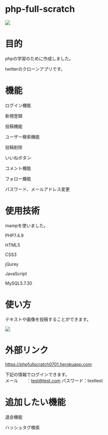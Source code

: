 # php-full-scratch

<img src="https://user-images.githubusercontent.com/78944548/125262483-2d73b500-e33d-11eb-876b-72029010c739.png">

# 目的
<p>phpの学習のために作成しました。</p>
<p>twitterのクローンアプリです。</p>
 
# 機能

<p>ログイン機能</p>
<p>新規登録</p>
<p>投稿機能</p>
<p>ユーザー検索機能</p>
<p>投稿削除</p>
<p>いいねボタン</p>
<p>コメント機能</p>
<p>フォロー機能</p>
<p>パスワード、メールアドレス変更</p>
 
# 使用技術
 
<p>mampを使いました。</p>
<p>PHP7.4.9</p>
<p>HTML5</p>
<p>CSS3</p>
<p>jQurey</p>
<p>JavaScript</p>
<p>MySQL5.7.30</p>
 
# 使い方
 
<p>テキストや画像を投稿することができます。</p>
<img src="https://user-images.githubusercontent.com/78944548/125280849-800a9c80-e350-11eb-8d3f-e68263842eb9.gif">
 
# 外部リンク
https://phpfullscratch0701.herokuapp.com

下記の情報でログインできます。<br>
メール　　：test@test.com
パスワード：testtest
 
# 追加したい機能
<p>退会機能</p>
<p>ハッシュタグ検索</p>
